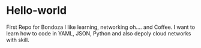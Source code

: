 # Hello-world
First Repo for Bondoza
I like learning, networking oh.... and Coffee. 
I want to learn how to code in YAML, JSON, Python and also depoly cloud networks with skill. 
